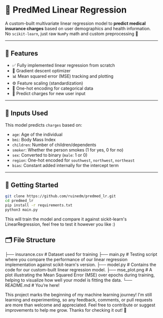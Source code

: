 # 🏥 PredMed Linear Regression

A custom-built multivariate linear regression model to **predict medical insurance charges** based on user demographics and health information.  
No `scikit-learn`, just raw `NumPy` math and custom preprocessing 🚀

---

## 📌 Features

- ✅ Fully implemented linear regression from scratch
- 🔁 Gradient descent optimizer
- 📊 Mean squared error (MSE) tracking and plotting
- ⚙️ Feature scaling (standardization)
- 🧠 One-hot encoding for categorical data
- 🧪 Predict charges for new user input

---

## 🧮 Inputs Used

This model predicts `charges` based on:

- `age`: Age of the individual
- `bmi`: Body Mass Index
- `children`: Number of children/dependents
- `smoker`: Whether the person smokes (1 for yes, 0 for no)
- `sex`: Converted to binary (`male`: 1 or 0)
- `region`: One-hot encoded for `southwest`, `northwest`, `northeast`
- `bias`: Constant added internally for the intercept term

---

## 🚀 Getting Started

```bash
git clone https://github.com/ruinedm/predmed_lr.git
cd predmed_lr
pip install -r requirements.txt
python3 main.py
```
This will train the model and compare it against sickit-learn's LinearRegression, feel free to test it however you like :)

## 🗂️ File Structure
├── insurance.csv          # Dataset used for training
├── main.py                #  Testing script where you compare the performance of our linear regression implementation against scikit-learn's version.
├── model.py               # Contains the code for our custom-built linear regression model.
├── mse_plot.png           # A plot illustrating the Mean Squared Error (MSE) over epochs during training, helping to visualize how well your model is fitting the data.
└── README.md              # You’re here!

This project marks the beginning of my machine learning journey! I'm still learning and experimenting, so any feedback, comments, or pull requests are more than welcome and appreciated. Feel free to contribute or suggest improvements to help me grow. Thanks for checking it out! 🙌


